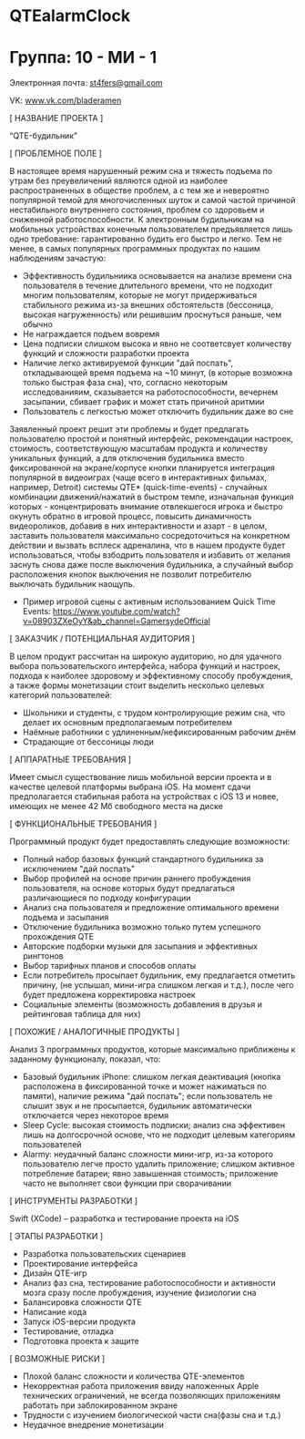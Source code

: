 # QTEalarmClock
# Группа: 10 - МИ - 1

Электронная почта: st4fers@gmail.com

VK: www.vk.com/bladeramen

[ НАЗВАНИЕ ПРОЕКТА ]

“QTE-будильник”

[ ПРОБЛЕМНОЕ ПОЛЕ ]

В настоящее время нарушенный режим сна и тяжесть подъема по утрам без преувеличений являются одной из наиболее распространенных в обществе проблем, а с тем же и невероятно популярной темой для многочисленных шуток и самой частой причиной нестабильного внутреннего состояния, проблем со здоровьем и сниженной работоспособности. К электронным будильникам на мобильных устройствах конечным пользователем предъявляется лишь одно требование: гарантированно будить его быстро и легко. Тем не менее, в самых популярных программных продуктах по нашим наблюдениям зачастую:
- Эффективность будильниика основывается на анализе времени сна пользователя в течение длительного времени, что не подходит многим пользователям, которые не могут придерживаться стабильного режима из-за внешних обстоятельств (бессоница, высокая нагруженность) или решившим проснуться раньше, чем обычно
- Не награждается подъем вовремя
- Цена подписки слишком высока и явно не соответсвует количеству функций и сложности разработки проекта
- Наличие легко активируемой функции "дай поспать", откладывающей время подъема на ~10 минут, (в которые возможна только быстрая фаза сна), что, согласно некоторым исследованияим, сказывается на работоспособности, вечернем засыпании, сбивает график и может стать причиной аритмии
- Пользователь с легкостью может отключить будильник даже во сне

Заявленный проект решит эти проблемы и будет предлагать пользователю простой и понятный интерфейс, рекомендации настроек, стоимость, соответствующую масштабам продукта и количеству уникальных функций, а для отключения будильника вместо фиксированной на экране/корпусе кнопки планируется интеграция популярной в видеоиграх (чаще всего в интерактивных фильмах, например, Detroit) системы QTE* (quick-time-events) - случайных комбинации движений/нажатий в быстром темпе, изначальная функция которых - концентрировать внимание отвлекшегося игрока и быстро окунуть обратно в игровой процесс, повысить динамичность видеороликов, добавив в них интерактивности и азарт - в целом, заставить пользователя максимально сосредоточиться на конкретном действии и вызвать всплеск адреналина, что в нашем продукте будет использоваться, чтобы взбодрить пользователя и избавить от желания заснуть снова даже после выключения будильника, а случайный выбор расположения кнопок выключения не позволит потребителю выключать будильник наощупь.

* Пример игровой сцены с активным использованием Quick Time Events: https://www.youtube.com/watch?v=08903ZXeOyY&ab_channel=GamersydeOfficial

[ ЗАКАЗЧИК / ПОТЕНЦИАЛЬНАЯ АУДИТОРИЯ ]

В целом продукт рассчитан на широкую аудиторию, но для удачного выбора пользовательского интерфейса, набора функций и настроек, подхода к наиболее здоровому и эффективному способу пробуждения, а также формы монетизации стоит выделить несколько целевых категорий пользователей:

- Школьники и студенты, с трудом контролирующие режим сна, что делает их основным предполагаемым потребителем
- Наёмные работники с удлиненным/нефиксированным рабочим днём
- Страдающие от бессоницы люди

[ АППАРАТНЫЕ ТРЕБОВАНИЯ ]

Имеет смысл существование лишь мобильной версии проекта и в качестве целевой платформы выбрана iOS. На момент сдачи предполагается стабильная работа на устройствах с iOS 13 и новее, имеющих не менее 42 Мб свободного места на диске

[ ФУНКЦИОНАЛЬНЫЕ ТРЕБОВАНИЯ ] 

Программный продукт будет предоставлять следующие возможности:

- Полный набор базовых функций стандартного будильника за исключением "дай поспать"
- Выбор профилей на основе причин раннего пробуждения пользователя, на основе которых будут предлагаться различающиеся по подходу конфигурации
- Анализ сна пользователя и предложение оптимального времени подъема и засыпания
- Отключение будильника возможно только путем успешного прохождения QTE
- Авторские подборки музыки для засыпания и эффективных рингтонов
- Выбор тарифных планов и способов оплаты
- Если потребитель просыпает будильник, ему предлагается отметить причину, (не услышал, мини-игра слишком легкая и т.д.), после чего будет предложена корректировка настроек
- Социальные элементы (возможность добавления в друзья и рейтинговая таблица для них)

[ ПОХОЖИЕ / АНАЛОГИЧНЫЕ ПРОДУКТЫ ]

Анализ 3 программных продуктов, которые максимально приближены к заданному функционалу, показал, что:

- Базовый будильник iPhone: слишком легкая деактивация (кнопка расположена в фиксированной точке и может нажиматься по памяти), наличие режима "дай поспать"; если пользователь не слышит звук и не просыпается, будильник автоматически отключается через некоторое время
- Sleep Cycle: высокая стоимость подписки; анализ сна эффективен лишь на долгосрочной основе, что не подходит целевым категориям пользователей
- Alarmy: неудачный баланс сложности мини-игр, из-за которого пользователю легче просто удалить приложение; слишком активное потребление батареи; явно завышенная стоимость; приложение часто не выполняет свои функции при сворачивании

[ ИНСТРУМЕНТЫ РАЗРАБОТКИ ]

Swift (XCode) – разработка и тестирование проекта на iOS

[ ЭТАПЫ РАЗРАБОТКИ ]

- Разработка пользовательских сценариев
- Проектирование интерфейса
- Дизайн QTE-игр
- Анализ фаз сна, тестирование работоспособности и активности мозга сразу после пробуждения, изучение физиологии сна
- Балансировка сложности QTE
- Написание кода
- Запуск iOS-версии продукта
- Тестирование, отладка
- Подготовка проекта к защите

[ ВОЗМОЖНЫЕ РИСКИ ]

- Плохой баланс сложности и количества QTE-элементов
- Некорректная работа приложения ввиду наложенных Apple технических ограничений, не всегда позволяющих приложениям работать при заблокированном экране
- Трудности с изучением биологической части сна(фазы сна и т.д.)
- Неудачное внедрение монетизации
